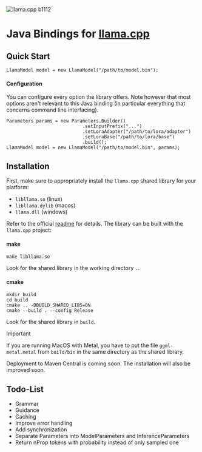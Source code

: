 ![llama.cpp b1112](https://img.shields.io/badge/llama.cpp-b1112-informational)

# Java Bindings for [llama.cpp](https://github.com/ggerganov/llama.cpp)

## Quick Start

```
LlamaModel model = new LlamaModel("/path/to/model.bin");
```

#### Configuration

You can configure every option the library offers. 
Note however that most options aren't relevant to this Java binding (in particular everything that concerns command line interfacing). 

```
Parameters params = new Parameters.Builder()
                            .setInputPrefix("...")
                            .setLoraAdapter("/path/to/lora/adapter")
                            .setLoraBase("/path/to/lora/base")
                            .build();
LlamaModel model = new LlamaModel("/path/to/model.bin", params);
```

## Installation

First, make sure to appropriately install the `llama.cpp` shared library for your platform:

- `libllama.so` (linux)
- `libllama.dylib` (macos)
- `llama.dll` (windows)

Refer to the official [readme](https://github.com/ggerganov/llama.cpp#build) for details.
The library can be built with the `llama.cpp` project:

#### make

```
make libllama.so
```

Look for the shared library in the working directory `.`.

#### cmake

```
mkdir build
cd build
cmake .. -DBUILD_SHARED_LIBS=ON
cmake --build . --config Release
```

Look for the shared library in `build`.

> [!IMPORTANT]
> If you are running MacOS with Metal, you have to put the file `ggml-metal.metal` from `build/bin` in the same directory as the shared library.

Deployment to Maven Central is coming soon. The installation will also be improved soon. 

## Todo-List

- Grammar
- Guidance
- Caching
- Improve error handling
- Add synchronization
- Separate Parameters into ModelParameters and InferenceParameters
- Return nProp tokens with probability instead of only sampled one
